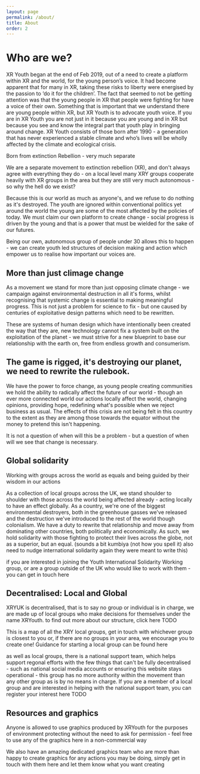 ```yaml
---
layout: page
permalink: /about/
title: About
order: 2
---
```


# Who are we?

XR Youth began at the end of Feb 2019, out of a need to create a platform within XR and the world, for the young person’s voice.
It had become apparent that for many in XR, taking these risks to liberty were energised by the passion to ‘do it for the children’. The fact that seemed to not be getting attention was that the young people in XR that people were fighting for have a voice of their own.
Something that is important that we understand there are young people within XR, but XR Youth is to advocate youth voice. If you are in XR Youth you are not just in it because you are young and in XR but because you see and know the integral part that youth play in bringing around change.
XR Youth consists of those born after 1990 - a generation that has never experienced a stable climate and who’s lives will be wholly affected by the climate and ecological crisis.

Born from extinction Rebellion - very much separate

We are a separate movement to extinction rebellion (XR), and don't always agree with everything they do - on a local level many XRY groups cooperate heavily with XR groups in the area but they are still very much autonomous - so why the hell do we exist?

Because this is our world as much as anyone's, and we refuse to do nothing as it's destroyed. The youth are ignored within conventional politics yet around the world the young are some of the most affected by the policies of today. We must claim our own platform to create change - social progress is driven by the young and that is a power that must be wielded for the sake of our futures.

Being our own, autonomous group of people under 30 allows this to happen - we can create youth led structures of decision making and action which empower us to realise how important our voices are.

## More than just climage change

As a movement we stand for more than just opposing climate change - we campaign against environmental destruction in all it's forms, whilst recognising that systemic change is essential to making meaningful progress. This is not just a problem for science to fix - but one caused by centuries of exploitative design patterns which need to be rewritten.

These are systems of human design which have intentionally been created the way that they are, new technology cannot fix a system built on the exploitation of the planet - we must strive for a new blueprint to base our relationship with the earth on, free from endless growth and consumerism.

## The game is rigged, it's destroying our planet, we need to rewrite the rulebook.

We have the power to force change, as young people creating communities we hold the ability to radically affect the future of our world - though an ever more connected world our actions locally affect the world, changing opinions, providing hope, redefining what's possible when we reject business as usual. The effects of this crisis are not being felt in this country to the extent as they are among those towards the equator without the money to pretend this isn't happening.

It is not a question of when will this be a problem - but a question of when will we see that change is necessary.

## Global solidarity

Working with groups across the world as equals and being guided by their wisdom in our actions

As a collection of local groups across the UK, we stand shoulder to shoulder with those across the world being affected already - acting locally to have an effect globally. As a country, we're one of the biggest environmental destroyers, both in the greenhouse gasses we've released and the destruction we've introduced to the rest of the world though colonialism. We have a duty to rewrite that relationship and move away from dominating other countries, both politically and economically. As such, we hold solidarity with those fighting to protect their lives across the globe, not as a superior, but an equal. (sounds a bit kumbiya (not how you spell it) also need to nudge international solidarity again they were meant to write this)

if you are interested in joining the Youth International Solidarity Working group, or are a group outside of the UK who would like to work with them - you can get in touch here 

## Decentralised: Local and Global

XRYUK is decentralised, that is to say no group or individual is in charge, we are made up of local groups who make decisions for themselves under the name XRYouth. to find out more about our structure, click here TODO

This is a map of all the XRY local groups, get in touch with whichever group is closest to you or, if there are no groups in your area, we encourage you to create one! Guidance for starting a local group can be found here

as well as local groups, there is a national support team, which helps support regonal efforts with the few things that can't be fully decentralised - such as national social media accounts or ensuring this website stays operational - this group has no more authority within the movement than any other group as is by no means in charge. If you are a member of a local group and are interested in helping with the national support team, you can register your interest here TODO

## Resources and graphics

Anyone is allowed to use graphics produced by XRYouth for the purposes of environment protecting without the need to ask for permission - feel free to use any of the graphics here in a non-commercial way

We also have an amazing dedicated graphics team who are more than happy to create graphics for any actions you may be doing, simply get in touch with them here and let them know what you want creating